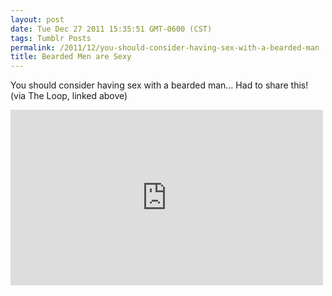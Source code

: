 ```yaml
---
layout: post
date: Tue Dec 27 2011 15:35:51 GMT-0600 (CST)
tags: Tumblr Posts
permalink: /2011/12/you-should-consider-having-sex-with-a-bearded-man
title: Bearded Men are Sexy
---
```


You should consider having sex with a bearded man&hellip; Had to share this! (via The Loop, linked above)

<iframe width="500" height="281" id="youtube_iframe" src="https://www.youtube.com/embed/KJkLH4uZ73M?feature=oembed&amp;enablejsapi=1&amp;origin=http://safe.txmblr.com&amp;wmode=opaque" frameborder="0" allowfullscreen=""></iframe>
